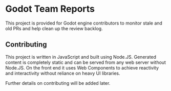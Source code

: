 # Godot Team Reports

This project is provided for Godot engine contributors to monitor stale
and old PRs and help clean up the review backlog.

## Contributing

This project is written in JavaScript and built using Node.JS. Generated content is completely
static and can be served from any web server without Node.JS. On the front end it uses
Web Components to achieve reactivity and interactivity without reliance on heavy UI libraries.

Further details on contributing will be added later.
